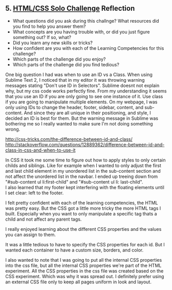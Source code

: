 ## 5. [HTML/CSS Solo Challenge](5_HTML_CSS_solo_challenge/readme.md) Reflection

* What questions did you ask during this challnge? What resources did you find to help you answer them?  
* What concepts are you having trouble with, or did you just figure something out? If so, what?  
* Did you learn any new skills or tricks?
* How confident are you with each of the Learning Competencies for this challenge? 
* Which parts of the challenge did you enjoy?
* Which parts of the challenge did you find tedious?

One big question I had was when to use an ID vs a Class.  When using Sublime Text 2, I noticed that in my editor it was throwing warning messages stating "Don't use ID in Selectors".   Sublime doesnt not explain why, but my css code works perfectly fine.   From my understanding it seems that you use an ID if you are only going to see one instance of it.  Use class if you are going to manipulate multiple elements.   On my webpage, I was only using IDs to change the header, footer, sidebar, content, and sub-content.   And since they are all unique in their positioning, and style, I decided an ID is best for them.   But the warning message in Sublime was bothering me so I really wanted to make sure I'm not doing something wrong.   

http://css-tricks.com/the-difference-between-id-and-class/
http://stackoverflow.com/questions/12889362/difference-between-id-and-class-in-css-and-when-to-use-it

In CSS it took me some time to figure out how to apply styles to only certain childs and siblings.   Like for example when I wanted to only adjust the first and last child element in my unordered list in the sub-content section and not affect the unordered list in the navbar. I ended up treeing down from "#sub-content ul li:first-child" and "#sub-content ul li: last-child".  
I also learned that my footer kept interfering with the floating elements until I set clear: left to the footer.    

I felt pretty confident with each of the learning competencies, the HTML was pretty easy.  But the CSS got a little more tricky the more HTML tags I built.   Especially when you want to only manipulate a specific tag thats a child and not affect any parent tags.    

I really enjoyed learning about the different CSS properties and the values you can assign to them.    

It was a little tedious to have to specify the CSS properties for each id.    But I wanted each container to have a custom size, borders, and color.   

I also wanted to note that I was going to put all the internal CSS properties into the css file, but all the internal CSS properties we're part of the HTML experiment.  All the CSS properties in the css file was created based on the CSS experiment.   Which was why it was spread out.  I definitely prefer using an external CSS file only to keep all pages uniform in look and layout.   
